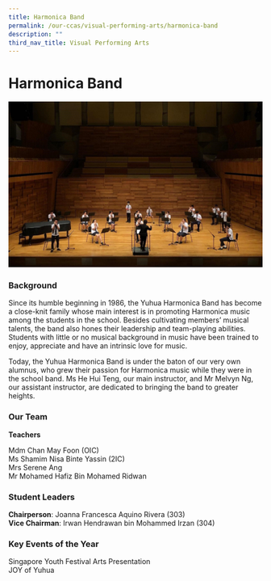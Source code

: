 ```yaml
---
title: Harmonica Band
permalink: /our-ccas/visual-performing-arts/harmonica-band
description: ""
third_nav_title: Visual Performing Arts
---
```

# **Harmonica Band**

![](/images/hb.jpg)

### Background

Since its humble beginning in 1986, the Yuhua Harmonica Band has become a close-knit family whose main interest is in promoting Harmonica music among the students in the school. Besides cultivating members’ musical talents, the band also hones their leadership and team-playing abilities. Students with little or no musical background in music have been trained to enjoy, appreciate and have an intrinsic love for music.

Today, the Yuhua Harmonica Band is under the baton of our very own alumnus, who grew their passion for Harmonica music while they were in the school band. Ms He Hui Teng, our main instructor, and Mr Melvyn Ng, our assistant instructor, are dedicated to bringing the band to greater heights. 

### Our Team

**Teachers**

Mdm Chan May Foon (OIC)   
Ms Shamim Nisa Binte Yassin (2IC)   
Mrs Serene Ang   
Mr Mohamed Hafiz Bin Mohamed Ridwan

### Student Leaders
**Chairperson**: Joanna Francesca Aquino Rivera (303)  
**Vice Chairman**: Irwan Hendrawan bin Mohammed Irzan (304)  

### Key Events of the Year

Singapore Youth Festival Arts Presentation  
JOY of Yuhua